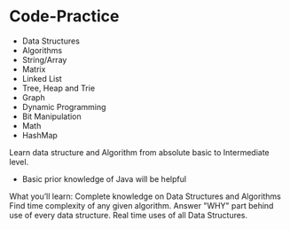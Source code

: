 # Code-Practice

- Data Structures
- Algorithms 
- String/Array
- Matrix
- Linked List
- Tree, Heap and Trie 
- Graph
- Dynamic Programming
- Bit Manipulation
- Math
- HashMap

Learn data structure and Algorithm from absolute basic to Intermediate level. 
- Basic prior knowledge of Java will be helpful

What you’ll learn:
Complete knowledge on Data Structures and Algorithms
Find time complexity of any given algorithm.
Answer "WHY" part behind use of every data structure.
Real time uses of all Data Structures.
